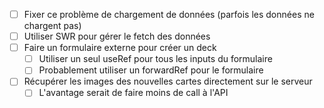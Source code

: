 - [ ] Fixer ce problème de chargement de données (parfois les données ne chargent pas)
- [ ] Utiliser SWR pour gérer le fetch des données
- [ ] Faire un formulaire externe pour créer un deck
  - [ ] Utiliser un seul useRef pour tous les inputs du formulaire
  - [ ] Probablement utiliser un forwardRef pour le formulaire
- [ ] Récupérer les images des nouvelles cartes directement sur le serveur
  - [ ] L'avantage serait de faire moins de call à l'API